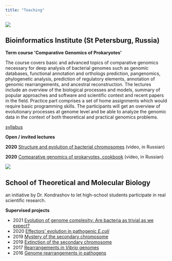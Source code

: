 ```yaml
---
title: "Teaching"
---
```


<div class="mainWrapper">
  <img src="/bi_logo.png" style="max-width: 50px;">
  <h2>Bioinformatics Institute (St Petersburg, Russia) </h2>
</div>

**Term course 'Comparative Genomics of Prokaryotes'**

The course covers basic and advanced topics of comparative genomics necessary for deep analysis of bacterial genomes such as genomic databases, functional annotation and orthologs prediction, pangenomics, phylogenetic analysis, prediction of regulatory elements, annotation of genomic rearrangements, and ancestral reconstruction. The lectures include an overview of the biological processes and models, summary of popular approaches and software and scientific context and recent papers in the field. Practice part comprises a set of home assignments which would require basic programming skills. The participants will get an overview of evolutionary processes at genome level and be able to analyze the genomic data in the context of both theoretical and practical genomics problems.

[syllabus](/Comparative_genomics_Course_Syllabus.pdf)

**Open / invited lectures**

**2020** [Structure and evolution of bacterial chromosomes](https://www.youtube.com/watch?v=DTIpvAnPN_M&t=2405s) (video, in Russian)

**2020** [Comparative genomics of prokaryotes, cookbook](https://www.youtube.com/watch?v=6r80Vrz9mGU&list=PLjKdf6AHvR-EIznBS2gIitIn8lbt1Zjx7&index=5) (video, in Russian)



<div class="mainWrapper">
    <img src="/smtblogo.png" style="max-width: 50px;">
    <h2>School of Theoretical and Molecular Biology</h2>
</div>

an initiative by Dr. Kondrashov to let high-school students participate in real scientific research.

**Supervised projects**

- 2021 [Evolution of genome complexity: Are bacteria as trivial as we expect?](https://molbioschool.org/en/archive/10/)
- 2020 [Effectors' evolution in pathogenic _E.coli_](https://molbioschool.org/en/archive/9/)
- 2019 [Mystery of the secondary chromosome](https://molbioschool.org/media/archive/school2019/77-laboratory-of-bacterial-and-functional-genomics/Poster_Gelfand_1_Boc_KToYuq1.pdf)
- 2019 [Extinction of the secondary chromosome](https://molbioschool.org/media/archive/school2019/77-laboratory-of-bacterial-and-functional-genomics/Poster_Gelfand_3_Boc_9fSM6n3.pdf)
- 2017 [Rearrangements in _Vibrio_ genomes](https://molbioschool.org/media/archive/2017/15/Gelfand-1-Bochkareva.pdf)
- 2016 [Genome rearrangements in pathogens](https://molbioschool.org/media/archive/school2016/27-laboratory-of-bacterial-and-functional-genomics/MGelfand-Bochkareva.pdf)

